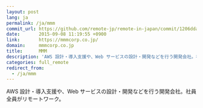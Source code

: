 ```yaml
---
layout: post
lang: ja
permalink: /ja/mmm
commit_url: https://github.com/remote-jp/remote-in-japan/commit/1206dda42e957637d50f9781dddbbf168e541308
date:       2015-09-08 11:19:55 +0900
link:       https://mmmcorp.co.jp/
domain:     mmmcorp.co.jp
title:      MMM
description: 'AWS 設計・導入支援や、Web サービスの設計・開発などを行う開発会社。社員全員がリモートワーク。'
categories: full_remote
redirect_from:
  - /ja/mmm
---
```


<p>AWS 設計・導入支援や、Web サービスの設計・開発などを行う開発会社。社員全員がリモートワーク。</p>
